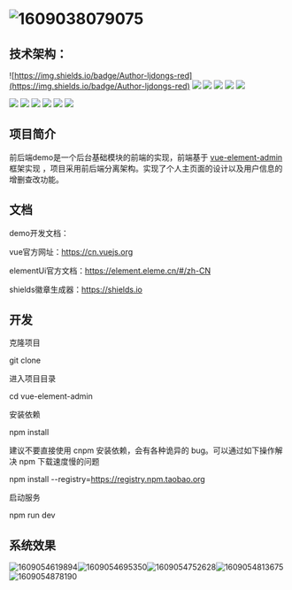 # ![1609038079075](C:\Users\ljdongs\AppData\Local\Temp\1609038079075.png)

## 技术架构：

![https://img.shields.io/badge/Author-ljdongs-red](https://img.shields.io/badge/Author-ljdongs-red)	![](https://img.shields.io/badge/npm-6.14.5-yellow)	![](https://img.shields.io/badge/nodejs-v14.5.0-orange)	![](https://img.shields.io/badge/vue-2.9.6-lightgrey)	![](https://img.shields.io/badge/element--ui-2.13.2-blue)	![](https://img.shields.io/badge/axios-0.18.1-yellowgreen)

![](https://img.shields.io/badge/Springboot-2.4.1-yellow)	![](https://img.shields.io/badge/mybatis-2.1.2-orange)	![](https://img.shields.io/badge/java-1.8.0-lightgrey)	![](https://img.shields.io/badge/postgresql-12.3.2-blue)	![](https://img.shields.io/badge/druid-1.1.9-yellowgreen)	![](https://img.shields.io/badge/swagger-3.0.0-brightgreen)



## 项目简介

前后端demo是一个后台基础模块的前端的实现，前端基于 [vue-element-admin](https://panjiachen.github.io/vue-element-admin)框架实现 ，项目采用前后端分离架构。实现了个人主页面的设计以及用户信息的增删查改功能。

## 文档

demo开发文档：

vue官方网址：https://cn.vuejs.org

elementUi官方文档：https://element.eleme.cn/#/zh-CN

shields徽章生成器：https://shields.io



## 开发

克隆项目

git clone

进入项目目录

cd vue-element-admin

安装依赖

npm install 

建议不要直接使用 cnpm 安装依赖，会有各种诡异的 bug。可以通过如下操作解决 npm 下载速度慢的问题

npm install --registry=https://registry.npm.taobao.org

启动服务

npm run dev

## 系统效果

![1609054619894](C:\Users\ljdongs\AppData\Local\Temp\1609054619894.png)![1609054695350](C:\Users\ljdongs\AppData\Local\Temp\1609054695350.png)![1609054752628](C:\Users\ljdongs\AppData\Local\Temp\1609054752628.png)![1609054813675](C:\Users\ljdongs\AppData\Local\Temp\1609054813675.png)![1609054878190](C:\Users\ljdongs\AppData\Local\Temp\1609054878190.png)



